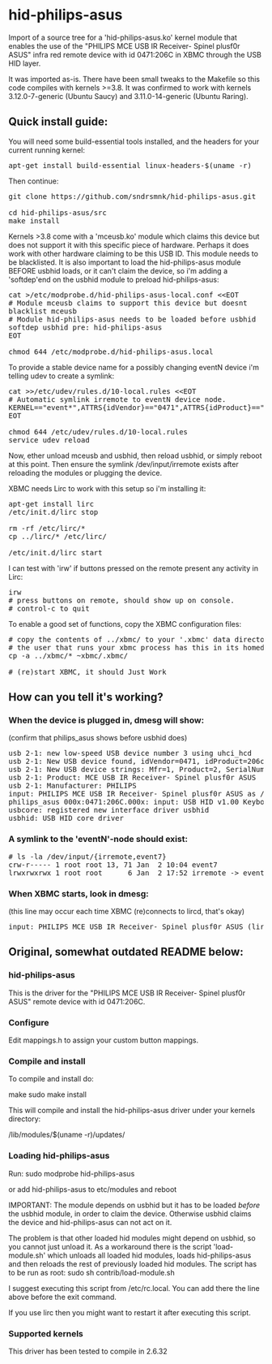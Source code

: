 hid-philips-asus
================

Import of a source tree for a 'hid-philips-asus.ko' kernel module that enables
the use of the "PHILIPS MCE USB IR Receiver- Spinel plusf0r ASUS" infra red
remote device with id 0471:206C in XBMC through the USB HID layer.

It was imported as-is. There have been small tweaks to the Makefile so this
code compiles with kernels >=3.8. It was confirmed to work with kernels
3.12.0-7-generic (Ubuntu Saucy) and 3.11.0-14-generic (Ubuntu Raring).



Quick install guide:
--------------------

You will need some build-essential tools installed, and the headers for your
current running kernel:
<pre>
apt-get install build-essential linux-headers-$(uname -r)
</pre>

Then continue:
<pre>
git clone https://github.com/sndrsmnk/hid-philips-asus.git

cd hid-philips-asus/src
make install
</pre>

Kernels >3.8 come with a 'mceusb.ko' module which claims this device
but does not support it with this specific piece of hardware. Perhaps
it does work with other hardware claiming to be this USB ID. This
module needs to be blacklisted.
It is also important to load the hid-philips-asus module BEFORE usbhid
loads, or it can't claim the device, so i'm adding a 'softdep'end on
the usbhid module to preload hid-philips-asus:
<pre>
cat &gt;/etc/modprobe.d/hid-philips-asus-local.conf &lt;&lt;EOT
# Module mceusb claims to support this device but doesnt
blacklist mceusb
# Module hid-philips-asus needs to be loaded before usbhid
softdep usbhid pre: hid-philips-asus
EOT

chmod 644 /etc/modprobe.d/hid-philips-asus.local
</pre>

To provide a stable device name for a possibly changing eventN device
i'm telling udev to create a symlink:
<pre>
cat &gt;&gt;/etc/udev/rules.d/10-local.rules &lt;&lt;EOT
# Automatic symlink irremote to eventN device node.
KERNEL=="event&#42;",ATTRS{idVendor}=="0471",ATTRS{idProduct}=="206c",SYMLINK="input/irremote"
EOT

chmod 644 /etc/udev/rules.d/10-local.rules
service udev reload
</pre>

Now, ether unload mceusb and usbhid, then reload usbhid, or simply reboot at
this point. Then ensure the symlink /dev/input/irremote exists after reloading
the modules or plugging the device.

XBMC needs Lirc to work with this setup so i'm installing it:
<pre>
apt-get install lirc
/etc/init.d/lirc stop

rm -rf /etc/lirc/&#42;
cp ../lirc/&#42; /etc/lirc/

/etc/init.d/lirc start
</pre>

I can test with 'irw' if buttons pressed on the remote present any activity in Lirc:
<pre>
irw
# press buttons on remote, should show up on console.
# control-c to quit
</pre>

To enable a good set of functions, copy the XBMC configuration files:
<pre>
# copy the contents of ../xbmc/ to your '.xbmc' data directory
# the user that runs your xbmc process has this in its homedirectory
cp -a ../xbmc/&#42; ~xbmc/.xbmc/

# (re)start XBMC, it should Just Work
</pre>



How can you tell it's working?
------------------------------

### When the device is plugged in, dmesg will show:
(confirm that philips_asus shows before usbhid does)
<pre>
usb 2-1: new low-speed USB device number 3 using uhci_hcd
usb 2-1: New USB device found, idVendor=0471, idProduct=206c
usb 2-1: New USB device strings: Mfr=1, Product=2, SerialNumber=0
usb 2-1: Product: MCE USB IR Receiver- Spinel plusf0r ASUS
usb 2-1: Manufacturer: PHILIPS
input: PHILIPS MCE USB IR Receiver- Spinel plusf0r ASUS as /devices/[ .. ]/input/inputNN
philips_asus 000x:0471:206C.000x: input: USB HID v1.00 Keyboard [PHILIPS MCE USB IR Receiver- Spinel plusf0r ASUS] on usb-[ .. ]/inputN
usbcore: registered new interface driver usbhid
usbhid: USB HID core driver
</pre>

### A symlink to the 'eventN'-node should exist:
<pre>
# ls -la /dev/input/{irremote,event7}
crw-r----- 1 root root 13, 71 Jan  2 10:04 event7
lrwxrwxrwx 1 root root      6 Jan  2 17:52 irremote -> event7
</pre>

### When XBMC starts, look in dmesg:
(this line may occur each time XBMC (re)connects to lircd, that's okay)
<pre>
input: PHILIPS MCE USB IR Receiver- Spinel plusf0r ASUS (lircd bypass) as /devices/virtual/input/inputNN
</pre>



Original, somewhat outdated README below:
-----------------------------------------

### hid-philips-asus
This is the driver for the "PHILIPS MCE USB IR Receiver- Spinel plusf0r ASUS"
remote device with id 0471:206C.

### Configure
Edit mappings.h to assign your custom button mappings.

### Compile and install
To compile and install do:

 make
 sudo make install

This will compile and install the hid-philips-asus driver under your kernels
directory:

 /lib/modules/$(uname -r)/updates/

### Loading hid-philips-asus
Run:
 sudo modprobe hid-philips-asus

or add hid-philips-asus to etc/modules and reboot

IMPORTANT:
The module depends on usbhid but it has to be loaded *before* the usbhid module,
in order to claim the device. Otherwise usbhid claims the device and
hid-philips-asus can not act on it.

The problem is that other loaded hid modules might depend on usbhid,
so you cannot just unload it.
As a workaround there is the script 'load-module.sh' which unloads all loaded
hid modules, loads hid-philips-asus and then reloads the rest of previously
loaded hid modules.
The script has to be run as root:
 sudo sh contrib/load-module.sh

I suggest executing this script from /etc/rc.local.
You can add there the line above before the exit command.

If you use lirc then you might want to restart it after executing this script.

### Supported kernels
This driver has been tested to compile in 2.6.32
